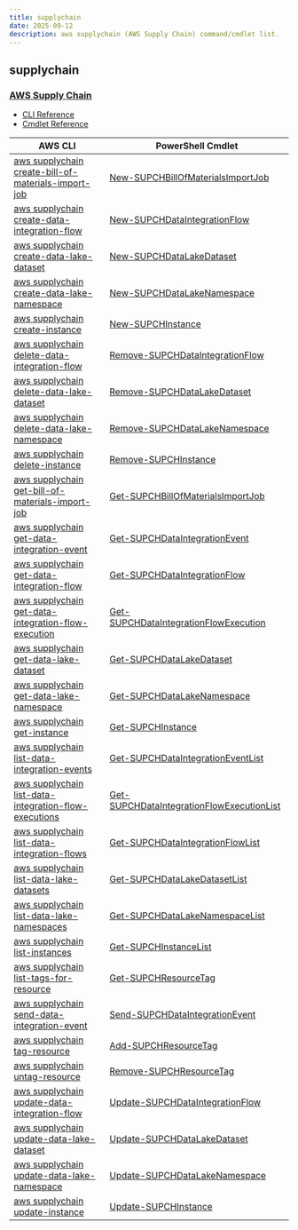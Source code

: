 ```yaml
---
title: supplychain
date: 2025-09-12
description: aws supplychain (AWS Supply Chain) command/cmdlet list.
---
```


## supplychain

### [AWS Supply Chain](https://aws.amazon.com/aws-supply-chain/)

* [CLI Reference](https://awscli.amazonaws.com/v2/documentation/api/latest/reference/supplychain/index.html)
* [Cmdlet Reference](https://docs.aws.amazon.com/powershell/latest/reference/items/SupplyChain_cmdlets.html)

|AWS CLI|PowerShell Cmdlet|
|----|----|
|[aws supplychain create-bill-of-materials-import-job](https://awscli.amazonaws.com/v2/documentation/api/latest/reference/supplychain/create-bill-of-materials-import-job.html)|[New-SUPCHBillOfMaterialsImportJob](https://docs.aws.amazon.com/powershell/latest/reference/items/New-SUPCHBillOfMaterialsImportJob.html)|
|[aws supplychain create-data-integration-flow](https://awscli.amazonaws.com/v2/documentation/api/latest/reference/supplychain/create-data-integration-flow.html)|[New-SUPCHDataIntegrationFlow](https://docs.aws.amazon.com/powershell/latest/reference/items/New-SUPCHDataIntegrationFlow.html)|
|[aws supplychain create-data-lake-dataset](https://awscli.amazonaws.com/v2/documentation/api/latest/reference/supplychain/create-data-lake-dataset.html)|[New-SUPCHDataLakeDataset](https://docs.aws.amazon.com/powershell/latest/reference/items/New-SUPCHDataLakeDataset.html)|
|[aws supplychain create-data-lake-namespace](https://awscli.amazonaws.com/v2/documentation/api/latest/reference/supplychain/create-data-lake-namespace.html)|[New-SUPCHDataLakeNamespace](https://docs.aws.amazon.com/powershell/latest/reference/items/New-SUPCHDataLakeNamespace.html)|
|[aws supplychain create-instance](https://awscli.amazonaws.com/v2/documentation/api/latest/reference/supplychain/create-instance.html)|[New-SUPCHInstance](https://docs.aws.amazon.com/powershell/latest/reference/items/New-SUPCHInstance.html)|
|[aws supplychain delete-data-integration-flow](https://awscli.amazonaws.com/v2/documentation/api/latest/reference/supplychain/delete-data-integration-flow.html)|[Remove-SUPCHDataIntegrationFlow](https://docs.aws.amazon.com/powershell/latest/reference/items/Remove-SUPCHDataIntegrationFlow.html)|
|[aws supplychain delete-data-lake-dataset](https://awscli.amazonaws.com/v2/documentation/api/latest/reference/supplychain/delete-data-lake-dataset.html)|[Remove-SUPCHDataLakeDataset](https://docs.aws.amazon.com/powershell/latest/reference/items/Remove-SUPCHDataLakeDataset.html)|
|[aws supplychain delete-data-lake-namespace](https://awscli.amazonaws.com/v2/documentation/api/latest/reference/supplychain/delete-data-lake-namespace.html)|[Remove-SUPCHDataLakeNamespace](https://docs.aws.amazon.com/powershell/latest/reference/items/Remove-SUPCHDataLakeNamespace.html)|
|[aws supplychain delete-instance](https://awscli.amazonaws.com/v2/documentation/api/latest/reference/supplychain/delete-instance.html)|[Remove-SUPCHInstance](https://docs.aws.amazon.com/powershell/latest/reference/items/Remove-SUPCHInstance.html)|
|[aws supplychain get-bill-of-materials-import-job](https://awscli.amazonaws.com/v2/documentation/api/latest/reference/supplychain/get-bill-of-materials-import-job.html)|[Get-SUPCHBillOfMaterialsImportJob](https://docs.aws.amazon.com/powershell/latest/reference/items/Get-SUPCHBillOfMaterialsImportJob.html)|
|[aws supplychain get-data-integration-event](https://awscli.amazonaws.com/v2/documentation/api/latest/reference/supplychain/get-data-integration-event.html)|[Get-SUPCHDataIntegrationEvent](https://docs.aws.amazon.com/powershell/latest/reference/items/Get-SUPCHDataIntegrationEvent.html)|
|[aws supplychain get-data-integration-flow](https://awscli.amazonaws.com/v2/documentation/api/latest/reference/supplychain/get-data-integration-flow.html)|[Get-SUPCHDataIntegrationFlow](https://docs.aws.amazon.com/powershell/latest/reference/items/Get-SUPCHDataIntegrationFlow.html)|
|[aws supplychain get-data-integration-flow-execution](https://awscli.amazonaws.com/v2/documentation/api/latest/reference/supplychain/get-data-integration-flow-execution.html)|[Get-SUPCHDataIntegrationFlowExecution](https://docs.aws.amazon.com/powershell/latest/reference/items/Get-SUPCHDataIntegrationFlowExecution.html)|
|[aws supplychain get-data-lake-dataset](https://awscli.amazonaws.com/v2/documentation/api/latest/reference/supplychain/get-data-lake-dataset.html)|[Get-SUPCHDataLakeDataset](https://docs.aws.amazon.com/powershell/latest/reference/items/Get-SUPCHDataLakeDataset.html)|
|[aws supplychain get-data-lake-namespace](https://awscli.amazonaws.com/v2/documentation/api/latest/reference/supplychain/get-data-lake-namespace.html)|[Get-SUPCHDataLakeNamespace](https://docs.aws.amazon.com/powershell/latest/reference/items/Get-SUPCHDataLakeNamespace.html)|
|[aws supplychain get-instance](https://awscli.amazonaws.com/v2/documentation/api/latest/reference/supplychain/get-instance.html)|[Get-SUPCHInstance](https://docs.aws.amazon.com/powershell/latest/reference/items/Get-SUPCHInstance.html)|
|[aws supplychain list-data-integration-events](https://awscli.amazonaws.com/v2/documentation/api/latest/reference/supplychain/list-data-integration-events.html)|[Get-SUPCHDataIntegrationEventList](https://docs.aws.amazon.com/powershell/latest/reference/items/Get-SUPCHDataIntegrationEventList.html)|
|[aws supplychain list-data-integration-flow-executions](https://awscli.amazonaws.com/v2/documentation/api/latest/reference/supplychain/list-data-integration-flow-executions.html)|[Get-SUPCHDataIntegrationFlowExecutionList](https://docs.aws.amazon.com/powershell/latest/reference/items/Get-SUPCHDataIntegrationFlowExecutionList.html)|
|[aws supplychain list-data-integration-flows](https://awscli.amazonaws.com/v2/documentation/api/latest/reference/supplychain/list-data-integration-flows.html)|[Get-SUPCHDataIntegrationFlowList](https://docs.aws.amazon.com/powershell/latest/reference/items/Get-SUPCHDataIntegrationFlowList.html)|
|[aws supplychain list-data-lake-datasets](https://awscli.amazonaws.com/v2/documentation/api/latest/reference/supplychain/list-data-lake-datasets.html)|[Get-SUPCHDataLakeDatasetList](https://docs.aws.amazon.com/powershell/latest/reference/items/Get-SUPCHDataLakeDatasetList.html)|
|[aws supplychain list-data-lake-namespaces](https://awscli.amazonaws.com/v2/documentation/api/latest/reference/supplychain/list-data-lake-namespaces.html)|[Get-SUPCHDataLakeNamespaceList](https://docs.aws.amazon.com/powershell/latest/reference/items/Get-SUPCHDataLakeNamespaceList.html)|
|[aws supplychain list-instances](https://awscli.amazonaws.com/v2/documentation/api/latest/reference/supplychain/list-instances.html)|[Get-SUPCHInstanceList](https://docs.aws.amazon.com/powershell/latest/reference/items/Get-SUPCHInstanceList.html)|
|[aws supplychain list-tags-for-resource](https://awscli.amazonaws.com/v2/documentation/api/latest/reference/supplychain/list-tags-for-resource.html)|[Get-SUPCHResourceTag](https://docs.aws.amazon.com/powershell/latest/reference/items/Get-SUPCHResourceTag.html)|
|[aws supplychain send-data-integration-event](https://awscli.amazonaws.com/v2/documentation/api/latest/reference/supplychain/send-data-integration-event.html)|[Send-SUPCHDataIntegrationEvent](https://docs.aws.amazon.com/powershell/latest/reference/items/Send-SUPCHDataIntegrationEvent.html)|
|[aws supplychain tag-resource](https://awscli.amazonaws.com/v2/documentation/api/latest/reference/supplychain/tag-resource.html)|[Add-SUPCHResourceTag](https://docs.aws.amazon.com/powershell/latest/reference/items/Add-SUPCHResourceTag.html)|
|[aws supplychain untag-resource](https://awscli.amazonaws.com/v2/documentation/api/latest/reference/supplychain/untag-resource.html)|[Remove-SUPCHResourceTag](https://docs.aws.amazon.com/powershell/latest/reference/items/Remove-SUPCHResourceTag.html)|
|[aws supplychain update-data-integration-flow](https://awscli.amazonaws.com/v2/documentation/api/latest/reference/supplychain/update-data-integration-flow.html)|[Update-SUPCHDataIntegrationFlow](https://docs.aws.amazon.com/powershell/latest/reference/items/Update-SUPCHDataIntegrationFlow.html)|
|[aws supplychain update-data-lake-dataset](https://awscli.amazonaws.com/v2/documentation/api/latest/reference/supplychain/update-data-lake-dataset.html)|[Update-SUPCHDataLakeDataset](https://docs.aws.amazon.com/powershell/latest/reference/items/Update-SUPCHDataLakeDataset.html)|
|[aws supplychain update-data-lake-namespace](https://awscli.amazonaws.com/v2/documentation/api/latest/reference/supplychain/update-data-lake-namespace.html)|[Update-SUPCHDataLakeNamespace](https://docs.aws.amazon.com/powershell/latest/reference/items/Update-SUPCHDataLakeNamespace.html)|
|[aws supplychain update-instance](https://awscli.amazonaws.com/v2/documentation/api/latest/reference/supplychain/update-instance.html)|[Update-SUPCHInstance](https://docs.aws.amazon.com/powershell/latest/reference/items/Update-SUPCHInstance.html)|

